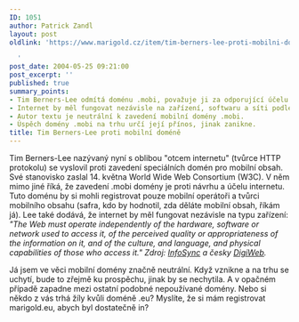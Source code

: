 ```yaml
---
ID: 1051
author: Patrick Zandl
layout: post
oldlink: 'https://www.marigold.cz/item/tim-berners-lee-proti-mobilni-domene

  '
post_date: 2004-05-25 09:21:00
post_excerpt: ''
published: true
summary_points:
- Tim Berners-Lee odmítá doménu .mobi, považuje ji za odporující účelu internetu.
- Internet by měl fungovat nezávisle na zařízení, softwaru a síti podle Berners-Leeho.
- Autor textu je neutrální k zavedení mobilní domény .mobi.
- Úspěch domény .mobi na trhu určí její přínos, jinak zanikne.
title: Tim Berners-Lee proti mobilní doméně
---
```


<p>
Tim Berners-Lee nazývaný nyní s oblibou "otcem internetu" (tvůrce HTTP protokolu) se vyslovil proti zavedení speciálních domén pro mobilní obsah. Své stanovisko zaslal 14. května World Wide Web Consortium (W3C). V něm mimo jiné říká, že zavedení .mobi domény je proti návrhu a účelu internetu. Tuto doménu by si mohli registrovat pouze mobilní operátoři a tvůrci mobilního obsahu (safra, kdo by hodnotil, zda děláte mobilní obsah, říkám já). Lee také dodává, že internet by měl fungovat nezávisle na typu zařízení: <EM>"The Web must operate independently of the hardware, software or network used to access it, of the perceived quality or appropriateness of the information on it, and of the culture, and language, and physical capabilities of those who access it." Zdroj: <A href="http://www.infosyncworld.com/news/n/4967.html" target=_blank>InfoSync</A>&#160;a česky <A href="http://digiweb.cz/4-10053230-14399530-i90000_d-1c" target=_blank>DigiWeb</A>.</EM></p>

<p>
Já jsem ve věci mobilní domény značně neutrální. Když vznikne a na trhu se uchytí, bude to zřejmě ku prospěchu, jinak by se nechytila. A v opačném případě zapadne mezi ostatní podobné nepoužívané domény. Nebo si někdo z vás trhá žíly kvůli doméně .eu? Myslíte, že si mám registrovat marigold.eu, abych byl dostatečně in?</p>